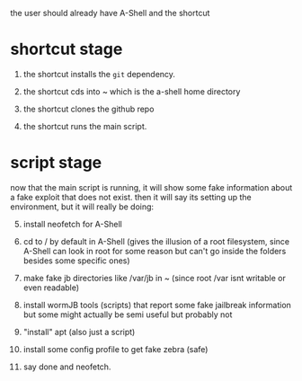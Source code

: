 the user should already have A-Shell and the shortcut

# shortcut stage

1. the shortcut installs the `git` dependency.

2. the shortcut cds into ~ which is the a-shell home directory

3. the shortcut clones the github repo

4. the shortcut runs the main script.

# script stage

now that the main script is running, it will show some fake information about a fake exploit that does not exist. then it will say its setting up the environment, but it will really be doing:

5. install neofetch for A-Shell

6. cd to / by default in A-Shell (gives the illusion of a root filesystem, since A-Shell can look in root for some reason but can't go inside the folders besides some specific ones)

7. make fake jb directories like /var/jb in ~ (since root /var isnt writable or even readable)

8. install wormJB tools (scripts) that report some fake jailbreak information but some might actually be semi useful but probably not

9. "install" apt (also just a script)

10. install some config profile to get fake zebra (safe)

11. say done and neofetch.
